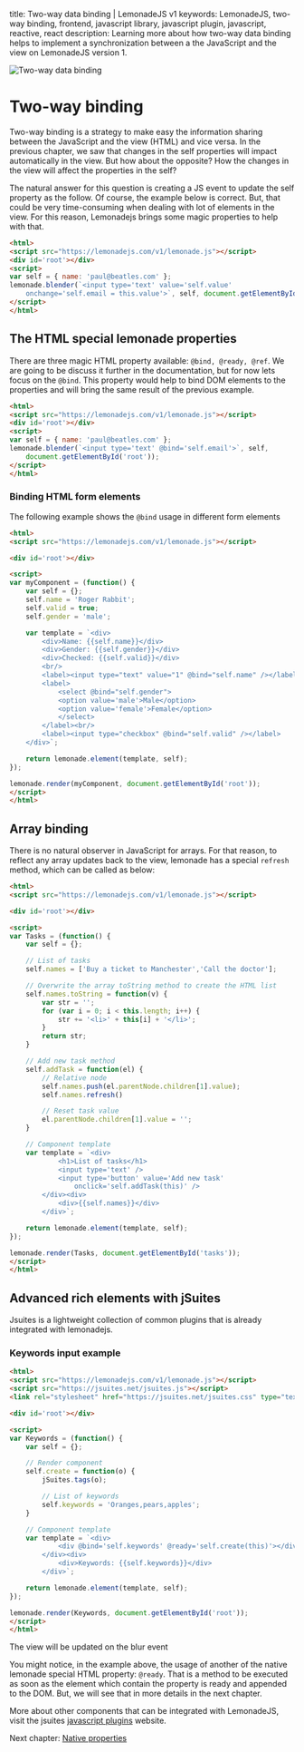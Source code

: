 title: Two-way data binding | LemonadeJS v1
keywords: LemonadeJS, two-way binding, frontend, javascript library, javascript plugin, javascript, reactive, react
description: Learning more about how two-way data binding helps to implement a synchronization between a the JavaScript and the view on LemonadeJS version 1.

![Two-way data binding](img/two-way-binding.png)

Two-way binding
===============

Two-way binding is a strategy to make easy the information sharing between the JavaScript and the view (HTML) and vice versa. In the previous chapter, we saw that changes in the self properties will impact automatically in the view. But how about the opposite? How the changes in the view will affect the properties in the self?  
  
The natural answer for this question is creating a JS event to update the self property as the follow. Of course, the example below is correct. But, that could be very time-consuming when dealing with lot of elements in the view. For this reason, Lemonadejs brings some magic properties to help with that.

```html
<html>
<script src="https://lemonadejs.com/v1/lemonade.js"></script>
<div id='root'></div>
<script>
var self = { name: 'paul@beatles.com' };
lemonade.blender(`<input type='text' value='self.value'
    onchange='self.email = this.value'>`, self, document.getElementById('root'));
</script>
</html>
```
  

The HTML special lemonade properties
------------------------------------

There are three magic HTML property available: `@bind, @ready, @ref`. We are going to be discuss it further in the documentation, but for now lets focus on the `@bind`. This property would help to bind DOM elements to the properties and will bring the same result of the previous example.

```html
<html>
<script src="https://lemonadejs.com/v1/lemonade.js"></script>
<div id='root'></div>
<script>
var self = { name: 'paul@beatles.com' };
lemonade.blender(`<input type='text' @bind='self.email'>`, self,
    document.getElementById('root'));
</script>
</html>
```
  
  

### Binding HTML form elements

The following example shows the `@bind` usage in different form elements

```html
<html>
<script src="https://lemonadejs.com/v1/lemonade.js"></script>

<div id='root'></div>

<script>
var myComponent = (function() {
    var self = {};
    self.name = 'Roger Rabbit';
    self.valid = true;
    self.gender = 'male';

    var template = `<div>
        <div>Name: {{self.name}}</div>
        <div>Gender: {{self.gender}}</div>
        <div>Checked: {{self.valid}}</div>
        <br/>
        <label><input type="text" value="1" @bind="self.name" /></label><br/>
        <label>
            <select @bind="self.gender">
            <option value='male'>Male</option>
            <option value='female'>Female</option>
            </select>
        </label><br/>
        <label><input type="checkbox" @bind="self.valid" /></label>
    </div>`;

    return lemonade.element(template, self);
});

lemonade.render(myComponent, document.getElementById('root'));
</script>
</html>
```
  
  

Array binding
-------------

There is no natural observer in JavaScript for arrays. For that reason, to reflect any array updates back to the view, lemonade has a special `refresh` method, which can be called as below:

```html
<html>
<script src="https://lemonadejs.com/v1/lemonade.js"></script>

<div id='root'></div>

<script>
var Tasks = (function() {
    var self = {};

    // List of tasks
    self.names = ['Buy a ticket to Manchester','Call the doctor'];

    // Overwrite the array toString method to create the HTML list  
    self.names.toString = function(v) {
        var str = '';
        for (var i = 0; i < this.length; i++) {
            str += '<li>' + this[i] + '</li>';
        }
        return str;
    }

    // Add new task method
    self.addTask = function(el) {
        // Relative node
        self.names.push(el.parentNode.children[1].value);
        self.names.refresh()

        // Reset task value
        el.parentNode.children[1].value = '';
    }

    // Component template
    var template = `<div>
            <h1>List of tasks</h1>
            <input type='text' />
            <input type='button' value='Add new task'
                onclick='self.addTask(this)' />
        </div><div>
            <div>{{self.names}}</div>
        </div>`;

    return lemonade.element(template, self);
});

lemonade.render(Tasks, document.getElementById('tasks'));
</script>
</html>
```
  
  

Advanced rich elements with jSuites
-----------------------------------

Jsuites is a lightweight collection of common plugins that is already integrated with lemonadejs.

### Keywords input example

```html
<html>
<script src="https://lemonadejs.com/v1/lemonade.js"></script>
<script src="https://jsuites.net/jsuites.js"></script>
<link rel="stylesheet" href="https://jsuites.net/jsuites.css" type="text/css" />

<div id='root'></div>

<script>
var Keywords = (function() {
    var self = {};

    // Render component
    self.create = function(o) {
        jSuites.tags(o);

        // List of keywords
        self.keywords = 'Oranges,pears,apples';
    }

    // Component template
    var template = `<div>
            <div @bind='self.keywords' @ready='self.create(this)'></div>
        </div><div>
            <div>Keywords: {{self.keywords}}</div>
        </div>`;

    return lemonade.element(template, self);
});

lemonade.render(Keywords, document.getElementById('root'));
</script>
</html>
```

The view will be updated on the blur event

  
  
You might notice, in the example above, the usage of another of the native lemonade special HTML property: `@ready`. That is a method to be executed as soon as the element which contain the property is ready and appended to the DOM. But, we will see that in more details in the next chapter.  
  
More about other components that can be integrated with LemonadeJS, visit the jsuites [javascript plugins](https://jsuites.net/v3) website.  
  
  

Next chapter: [Native properties](/docs/v1/properties)